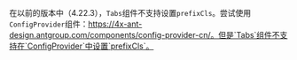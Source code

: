 在以前的版本中（4.22.3），`Tabs`组件不支持设置`prefixCls`。尝试使用`ConfigProvider`组件：https://4x-ant-design.antgroup.com/components/config-provider-cn/。但是`Tabs`组件不支持在`ConfigProvider`中设置`prefixCls`。

